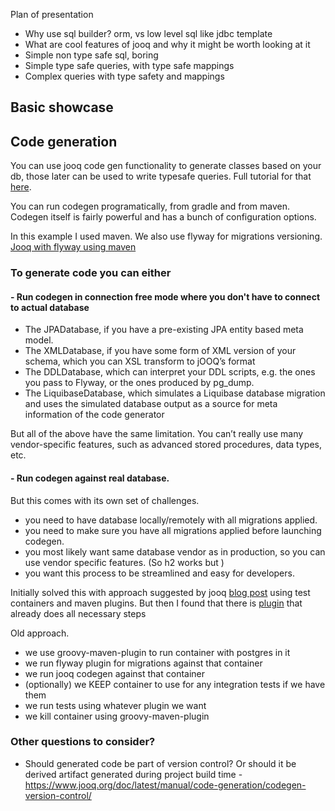 Plan of presentation

- Why use sql builder? orm, vs low level sql like jdbc template
- What are cool features of jooq and why it might be worth looking at it
- Simple non type safe sql, boring
- Simple type safe queries, with type safe mappings
- Complex queries with type safety and mappings

## Basic showcase


## Code generation

You can use jooq code gen functionality to generate classes based on your db, those later can be used to write typesafe
queries.
Full tutorial for that [here](https://www.jooq.org/doc/latest/manual/code-generation/codegen-configuration/).

You can run codegen programatically, from gradle and from maven. Codegen itself is fairly powerful and has a bunch of
configuration options.

In this example I used maven. We also use flyway for migrations
versioning. [Jooq with flyway using maven](https://www.jooq.org/doc/latest/manual/getting-started/tutorials/jooq-with-flyway/)

### To generate code you can either

#### - Run codegen in connection free mode where you don't have to connect to actual database

- The JPADatabase, if you have a pre-existing JPA entity based meta model.
- The XMLDatabase, if you have some form of XML version of your schema, which you can XSL transform to jOOQ’s format
- The DDLDatabase, which can interpret your DDL scripts, e.g. the ones you pass to Flyway, or the ones produced by
  pg_dump.
- The LiquibaseDatabase, which simulates a Liquibase database migration and uses the simulated database output as a
  source for meta information of the code generator

But all of the above have the same limitation. You can’t really use many vendor-specific features, such as advanced
stored procedures, data types, etc.

#### - Run codegen against real database.

But this comes with its own set of challenges.

- you need to have database locally/remotely with all migrations applied.
- you need to make sure you have all migrations applied before launching codegen.
- you most likely want same database vendor as in production, so you can use vendor specific features. (So h2 works
  but )
- you want this process to be streamlined and easy for developers.

Initially solved this with approach suggested by
jooq [blog post](https://blog.jooq.org/using-testcontainers-to-generate-jooq-code/)
using test containers and maven plugins. But then I found that there
is [plugin](https://testcontainers.com/guides/working-with-jooq-flyway-using-testcontainers/) that already does all
necessary steps

Old approach.

- we use groovy-maven-plugin to run container with postgres in it
- we run flyway plugin for migrations against that container
- we run jooq codegen against that container
- (optionally) we KEEP container to use for any integration tests if we have them
- we run tests using whatever plugin we want
- we kill container using groovy-maven-plugin

### Other questions to consider?

- Should generated code be part of version control?
  Or should it be derived artifact generated during project build
  time -https://www.jooq.org/doc/latest/manual/code-generation/codegen-version-control/
